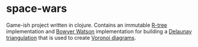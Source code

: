 space-wars
==========

Game-ish project written in clojure. Contains an immutable [R-tree](/src/clj/spatial/spattree.clj) implementation 
and [Bowyer Watson](/src/clj/graph/bowyer_watson.clj) implementation for building a [Delaunay triangulation](https://en.wikipedia.org/wiki/Delaunay_triangulation) that is used to create [Voronoi diagrams](https://en.wikipedia.org/wiki/Voronoi_diagram).
